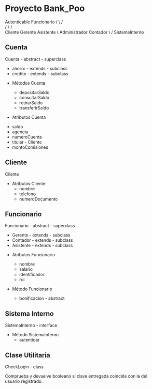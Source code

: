 
# Proyecto Bank_Poo

  Autenticable       Funcionario
   /        \        /        \
  /          \      /          \
Cliente      Gerente          Asistente
    \      Administrador      Contador
     \         /
    SistemaInterno


## Cuenta

Cuenta      - abstract - superclass
 + ahorro   - extends  - subclass
 + credito  - extends  - subclass

* Métodos Cuenta
  - depositarSaldo
  - consultarSaldo
  - retirarSaldo
  - transferirSaldo
 
* Atributos Cuenta
 - saldo
 - agencia
 - numeroCuenta
 - titular          - Cliente
 - montoComisiones


## Cliente

Cliente

* Atributos Cliente
  - nombre
  - telefono
  - numeroDocumento


## Funcionario

Funcionario  - abstract - superclass
 + Gerente   - extends  - subclass
 + Contador  - extends  - subclass
 + Asistente - extends  - subclass

* Atributos Funcionario
  - nombre
  - salario
  - identificador
  - rol
 
* Método Funcionario
  - bonificacion    - abstract
  


## Sistema Interno

SistemaInterno - interface

* Método SistemaInterno
  - autenticar
  
  
## Clase Utilitaria

CheckLogin - class

Comprueba y devuelve booleano si clave entregada coincide con la del usuario registrado.
